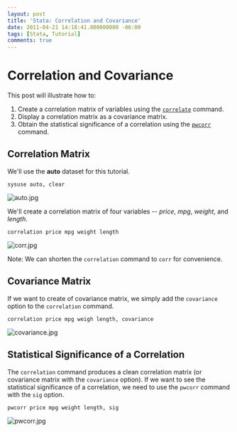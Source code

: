```yaml
---
layout: post
title: 'Stata: Correlation and Covariance'
date: 2011-04-21 14:18:41.000000000 -06:00
tags: [Stata, Tutorial]
comments: true
---
```


# Correlation and Covariance 
This post will illustrate how to:

1. Create a correlation matrix of variables using the [`correlate`](http://www.stata.com/help.cgi?correlate) command.
2. Display a correlation matrix as a covariance matrix.
3. Obtain the statistical significance of a correlation using the [`pwcorr`](http://www.stata.com/help.cgi?pwcorr) command.

## Correlation Matrix 

We'll use the **auto** dataset for this tutorial.

	sysuse auto, clear 

![auto.jpg](/img/auto.jpg)

We'll create a correlation matrix of four variables -- *price*, *mpg*, *weight*, and *length*.

	correlation price mpg weight length

![corr.jpg](/img/corr.jpg)

Note: We can shorten the `correlation` command to `corr` for convenience.

## Covariance Matrix 

If we want to create of covariance matrix, we simply add the `covariance` option to the `correlation` command. 

	correlation price mpg weigh length, covariance

![covariance.jpg](/img/covariance.jpg)

## Statistical Significance of a Correlation 

The `correlation` command produces a clean correlation matrix (or covariance matrix with the `covariance` option). If we want to see the statistical significance of a correlation, we need to use the `pwcorr` command with the `sig` option.

	pwcorr price mpg weight length, sig

![pwcorr.jpg](/img/pwcorr.jpg)

